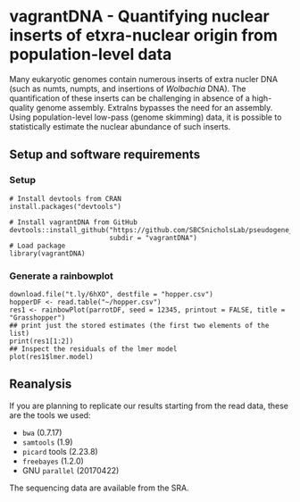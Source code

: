 # vagrantDNA - Quantifying nuclear inserts of etxra-nuclear origin from population-level data

Many eukaryotic genomes contain numerous inserts of extra nucler DNA (such as numts, numpts, and insertions of *Wolbachia* DNA). The quantification of these inserts can be challenging in absence of a high-quality genome assembly. ExtraIns bypasses the need for an assembly. Using population-level low-pass (genome skimming) data, it is possible to statistically estimate the nuclear abundance of such inserts. 


## Setup and software requirements
### Setup
```
# Install devtools from CRAN
install.packages("devtools")

# Install vagrantDNA from GitHub
devtools::install_github("https://github.com/SBCSnicholsLab/pseudogene_quantification/",
                         subdir = "vagrantDNA")
# Load package
library(vagrantDNA)
```

### Generate a rainbowplot
```
download.file("t.ly/6hXO", destfile = "hopper.csv")
hopperDF <- read.table("~/hopper.csv")
res1 <- rainbowPlot(parrotDF, seed = 12345, printout = FALSE, title = "Grasshopper")
## print just the stored estimates (the first two elements of the list)
print(res1[1:2])
## Inspect the residuals of the lmer model
plot(res1$lmer.model)

```


## Reanalysis

If you are planning to replicate our results starting from the read data, these are the tools we used:
* `bwa` (0.7.17)
* `samtools` (1.9)
* `picard` tools (2.23.8)
* `freebayes` (1.2.0)
* GNU `parallel` (20170422)

The sequencing data are available from the SRA.
